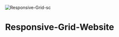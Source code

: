 ![Responsive-Grid-sc](https://user-images.githubusercontent.com/85564603/131134811-ccb605c0-0db4-4588-9a5b-d6db37413589.png)
# Responsive-Grid-Website
 
